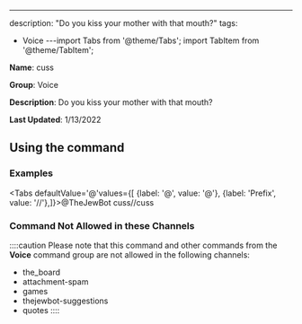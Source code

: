 ---
description: "Do you kiss your mother with that mouth?"
tags:
  - Voice
---import Tabs from '@theme/Tabs';
import TabItem from '@theme/TabItem';

**Name**: cuss

**Group**: Voice

**Description**: Do you kiss your mother with that mouth?

**Last Updated**: 1/13/2022

## Using the command

### Examples
<Tabs defaultValue='@'values={[ {label: '@', value: '@'}, {label: 'Prefix', value: '//'},]}><TabItem value='@'>@TheJewBot cuss</TabItem><TabItem value='//'>//cuss</TabItem></Tabs>

### Command Not Allowed in these Channels
::::caution Please note that this command and other commands from the **Voice** command group are not allowed in the following channels:
- the_board
- attachment-spam
- games
- thejewbot-suggestions
- quotes
::::